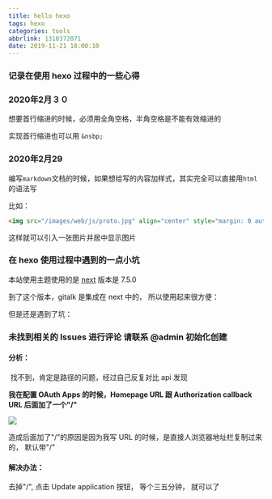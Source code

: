 ```yaml
---
title: hello hexo
tags: hexo
categories: tools
abbrlink: 1310372071
date: 2019-11-21 18:00:10
---
```


### 记录在使用 hexo 过程中的一些心得

<!-- more -->

### 2020年2月３０

想要首行缩进的时候，必须用全角空格，半角空格是不能有效缩进的

实现首行缩进也可以用 `&nsbp;`

### 2020年2月29

编写`markdown`文档的时候，如果想给写的内容加样式，其实完全可以直接用`html`的语法写

比如： 

```html
<img src="/images/web/js/proto.jpg" align="center" style="margin: 0 auto;">
```

这样就可以引入一张图片并居中显示图片

### 在 hexo 使用过程中遇到的一点小坑

本站使用主题使用的是 [next](https://github.com/theme-next/hexo-theme-next) 版本是 7.5.0

到了这个版本，gitalk 是集成在 next 中的， 所以使用起来很方便：

但是还是遇到了坑：



### 未找到相关的 Issues 进行评论 请联系 @admin 初始化创建

#### 分析：

​ 找不到，肯定是路径的问题，经过自己反复对比 api 发现

**我在配置 OAuth Apps 的时候，Homepage URL 跟 Authorization callback URL 后面加了一个"/"**

![](/images/hexo/oauthapp.png)

造成后面加了"/"的原因是因为我写 URL 的时候，是直接人浏览器地址栏复制过来的， 默认带"/"

#### 解决办法：

去掉"/", 点击 Update application 按钮， 等个三五分钟， 就可以了
